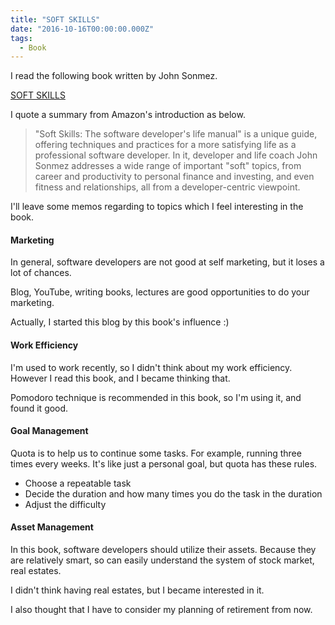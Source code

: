 ```yaml
---
title: "SOFT SKILLS"
date: "2016-10-16T00:00:00.000Z"
tags:
  - Book
---
```


I read the following book written by John Sonmez.

[SOFT SKILLS](https://www.amazon.co.jp/Soft-Skills-Software-Developers-Manual/dp/1617292397)

I quote a summary from Amazon's introduction as below.

> "Soft Skills: The software developer's life manual" is a unique guide,
> offering techniques and practices for a more satisfying life as a professional software developer.
> In it, developer and life coach John Sonmez addresses a wide range of important "soft" topics,
> from career and productivity to personal finance and investing,
> and even fitness and relationships, all from a developer-centric viewpoint.

I'll leave some memos regarding to topics which I feel
interesting in the book.

#### **Marketing**

In general, software developers are not good at self marketing,
but it loses a lot of chances.

Blog, YouTube, writing books, lectures are good opportunities to do your marketing.

Actually, I started this blog by this book's influence :)

#### **Work Efficiency**

I'm used to work recently, so I didn't think about my work efficiency.
However I read this book, and I became thinking that.

Pomodoro technique is recommended in this book, so I'm using it,
and found it good.

#### **Goal Management**

Quota is to help us to continue some tasks.
For example, running three times every weeks.
It's like just a personal goal, but quota has these rules.

- Choose a repeatable task
- Decide the duration and how many times you do the task in the duration
- Adjust the difficulty

#### **Asset Management**

In this book, software developers should utilize their assets.
Because they are relatively smart, so can easily understand
the system of stock market, real estates.

I didn't think having real estates, but I became interested in it.

I also thought that I have to consider my planning of retirement from now.
